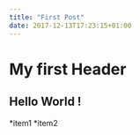 ```yaml
---
title: "First Post"
date: 2017-12-13T17:23:15+01:00
---
```


# My first Header
## Hello World !
*item1
*item2
